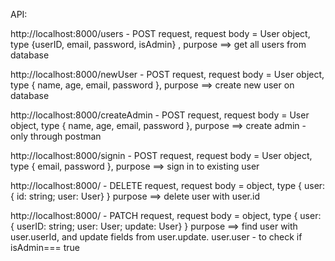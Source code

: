 API:

http://localhost:8000/users  - POST request, request body = User object, type {userID, email, password, isAdmin} , purpose ==> get all users from database

http://localhost:8000/newUser  - POST request, request body = User object, type { name, age, email, password }, purpose ==> create new user on database

http://localhost:8000/createAdmin  - POST request, request body = User object, type { name, age, email, password }, purpose ==> create admin - only through postman

http://localhost:8000/signin  - POST request, request body = User object, type { email, password }, purpose ==> sign in to existing user

http://localhost:8000/  - DELETE request, request body = object,
type { user: { id: string;  user: User} }
purpose ==> delete user with user.id

http://localhost:8000/  - PATCH request, request body = object,
type { user: { userID: string;  user: User; update: User} }
purpose ==> find user with user.userId, and update fields from user.update.
user.user - to check if isAdmin=== true